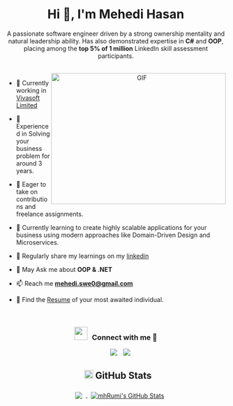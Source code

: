 <h1 align="center">Hi 👋, I'm Mehedi Hasan</h1>
<p align="center">A passionate software engineer driven by a strong ownership mentality and natural leadership ability. Has also
demonstrated expertise in <strong>C#</strong> and <strong>OOP</strong>, placing among
the <strong>top 5% of 1 million</strong> LinkedIn skill assessment participants.</p>

<br/>
<a target="_blank" align="center">
  <img align="right" top="500" height="300" width="400" alt="GIF" src="https://media.giphy.com/media/SWoSkN6DxTszqIKEqv/giphy.gif">
</a>

- 🔭 Currently working in <a href="https://www.vivasoftltd.com/" target="blank">Vivasoft Limited</a>

- 🌱 Experienced in Solving your business problem for around 3 years. 

- 🤝 Eager to take on contributions and freelance assignments.

- 🍉 Currently learning to create highly scalable applications for your business using modern approaches like Domain-Driven Design and Microservices.
  
- 📝 Regularly share my learnings on my [linkedin](https://www.linkedin.com/in/mehedihasansust/)

- 💬 May Ask me about **OOP & .NET**

- 📫 Reach me **mehedi.swe0@gmail.com**
  
- 📜 Find the [Resume](https://drive.google.com/file/d/1lhsFRZrdf5uZbBBevBY9-ShVfsrlGRBj/view?usp=sharing) of your most awaited individual. 

<br/>
<h3 align="center" > <img src="https://media.giphy.com/media/iY8CRBdQXODJSCERIr/giphy.gif" width="30" height="30" style="margin-right: 10px;">Connect with me 🤝 </h3>

<p align="center">

 <div align="center"  class="icons-social" style="margin-left: 10px;">
        <a style="margin-left: 10px;"  target="_blank" href="https://www.linkedin.com/in/mehedihasansust/">
			<img src="https://img.icons8.com/doodle/40/000000/linkedin--v2.png"></a>
        <a style="margin-left: 10px;" target="_blank" href="https://github.com/Mahdi-Hasan">
		<img src="https://img.icons8.com/doodle/40/000000/github--v1.png"></a>
   
</p>
<!--  GitHub Stats -->

<h2>
  <img class="emoji" alt="chart_with_upwards_trend" src="https://github.githubassets.com/images/icons/emoji/unicode/1f4c8.png" width="20" height="20">
  GitHub Stats
</h2>


<a href="https://github.com/Mahdi-Hasan">
  <img align="center" style="margin:0.5rem" src="https://github-readme-stats.vercel.app/api/top-langs/?username=Mahdi-Hasan&hide=html,css&title_color=ffffff&text_color=c9cacc&icon_color=4AB197&bg_color=1A2B34" />
</a>

<a href="https://github.com/Mahdi-Hasan">
  <img align="center" style="margin-left:0.5rem" src="https://github-readme-stats.vercel.app/api?username=Mahdi-Hasan&show_icons=true&line_height=27&count_private=true&title_color=ffffff&text_color=c9cacc&icon_color=4AB097&bg_color=1A2B34" alt="mhRumi's GitHub Stats" />
</a>

